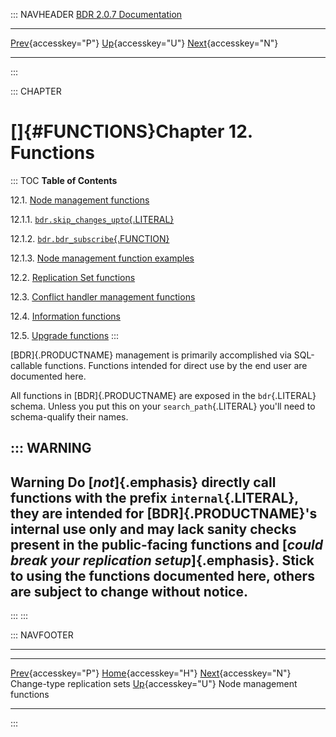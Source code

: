 ::: NAVHEADER
  [BDR 2.0.7 Documentation](index.md)
  ---------------------------------------------------------------------------------------- ---------------------------------- -- -----------------------------------------------------------------------------
  [Prev](replication-sets-changetype.md "Change-type replication sets"){accesskey="P"}   [Up](manual.md){accesskey="U"}        [Next](functions-node-mgmt.md "Node management functions"){accesskey="N"}

------------------------------------------------------------------------
:::

::: CHAPTER
# []{#FUNCTIONS}Chapter 12. Functions

::: TOC
**Table of Contents**

12.1. [Node management functions](functions-node-mgmt.md)

12.1.1.
[`bdr.skip_changes_upto`{.LITERAL}](functions-node-mgmt.md#FUNCTION-BDR-SKIP-CHANGES-UPTO)

12.1.2.
[`bdr.bdr_subscribe`{.FUNCTION}](functions-node-mgmt.md#FUNCTIONS-NODE-MGMT-SUBSCRIBE)

12.1.3. [Node management function
examples](functions-node-mgmt.md#FUNCTIONS-NODE-MGMT-EXAMPLES)

12.2. [Replication Set functions](functions-replication-sets.md)

12.3. [Conflict handler management
functions](functions-conflict-handlers.md)

12.4. [Information functions](functions-information.md)

12.5. [Upgrade functions](functions-upgrade.md)
:::

[BDR]{.PRODUCTNAME} management is primarily accomplished via
SQL-callable functions. Functions intended for direct use by the end
user are documented here.

All functions in [BDR]{.PRODUCTNAME} are exposed in the `bdr`{.LITERAL}
schema. Unless you put this on your `search_path`{.LITERAL} you\'ll need
to schema-qualify their names.

::: WARNING
  ------------------------------------------------------------------------------------------------------------------------------------------------------------------------------------------------------------------------------------------------------------------------------------------------------------------------------------------------------------------------
  **Warning**
  Do [*not*]{.emphasis} directly call functions with the prefix `internal`{.LITERAL}, they are intended for [BDR]{.PRODUCTNAME}\'s internal use only and may lack sanity checks present in the public-facing functions and [*could break your replication setup*]{.emphasis}. Stick to using the functions documented here, others are subject to change without notice.
  ------------------------------------------------------------------------------------------------------------------------------------------------------------------------------------------------------------------------------------------------------------------------------------------------------------------------------------------------------------------------
:::
:::

::: NAVFOOTER

------------------------------------------------------------------------

  --------------------------------------------------------- ----------------------------------- -------------------------------------------------
  [Prev](replication-sets-changetype.md){accesskey="P"}    [Home](index.md){accesskey="H"}    [Next](functions-node-mgmt.md){accesskey="N"}
  Change-type replication sets                               [Up](manual.md){accesskey="U"}                           Node management functions
  --------------------------------------------------------- ----------------------------------- -------------------------------------------------
:::
